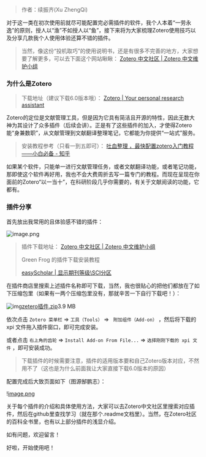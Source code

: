 > 作者：续振齐(Xu ZhengQi)

对于这一类在初次使用前就尽可能配置完必需插件的软件，我个人本着“一劳永逸”的原则，授人以“渔”不如授人以“鱼”，接下来将为大家梳理Zotero使用技巧以及分享几款我个人使用体验还算不错的插件。

> 当然，像这份“投机取巧”的使用说明书，还是有很多不完善的地方，大家想要了解更多，可以去下面这个网站瞅瞅： [ Zotero 中文社区 | Zotero 中文维护小组 ](https://zotero-chinese.com/)

### 为什么是Zotero

> 下载地址（建议下载6.0版本哦）： [ Zotero | Your personal research assistant ](https://www.zotero.org/)

Zotero的定位是文献管理工具，但是因为它具有简洁且开源的特性，因此无数大神为其设计了众多插件（后续会讲）。正是有了这些插件的加入，才使得Zotero能“身兼数职”，从文献管理到文献翻译整理笔记，它都能为你提供“一站式”服务。

> 安装教程参考（只看一到五即可）： [ 吐血整理 ，最快配置zotero入门教程——小白必备 - 知乎 ](https://zhuanlan.zhihu.com/p/669287007)

如果某个软件，只能单一进行文献管理任务，或者文献翻译功能，或者笔记功能，那即使这个软件再好用，我也不会大费周折去写一篇专门的教程。而现在呈现在你面前的Zotero“以一当十”，在科研阶段几乎你需要的，有关于文献阅读的功能，它都有。

### 插件分享

首先放出我常用的且体验感不错的插件： 

﻿![image.png](https://atlas.pingcode.com/files/public/665930d3c2a27cd3874d9b44)﻿

> 插件下载地址： [ Zotero 中文社区 | Zotero 中文维护小组 ](https://zotero-chinese.com/)
>
> Green Frog 的插件下载安装教程
>
> [ easyScholar | 显示期刊等级\SCI分区 ](https://www.easyscholar.cc/blogs/10007)

在插件商店里搜索上述插件名称即可下载，当然，我也很贴心的把他们都放在了如下压缩包里（如果有一两个压缩包里没有，那就辛苦一下自行下载吧！）：

﻿![img](https://cdn-aliyun.pingcode.com/static/portal/assets/images/icons/zip.svg?v=5.103.0)[zetero插件.zip](https://pan.baidu.com/s/1keZV43PEfZHDrzfWm3bE1w?pwd=wueh)3.9 MB﻿

依次点击  `Zotero 菜单栏`  =>  `工具（Tools）` => ` 附加组件（Add-on）` ，然后将下载的 xpi 文件拖入插件窗口，即可完成安装。 

或者点击 `右上角的齿轮`  =>  `Install Add-on From File...`  =>  `选择刚刚下载的 xpi 文件` ，即可安装成功。

> 下载插件的时候需要注意，插件的适用版本要和自己Zotero版本对应，不然用不了（这也是为什么前面我让大家直接下载6.0版本的原因）

配置完成后大致页面如下（图源郜鹏志）： 

!﻿[image.png](zotero2.png)

关于每个插件的介绍和具体使用方法，大家可以去Zotero中文社区里搜索对应插件，然后在github里查找学习（就在那个.readme文档里）。当然，在Zotero社区的百科全书里，也有以上部分插件的浅显介绍。

如有问题，欢迎留言！

好啦，开始使用吧！
